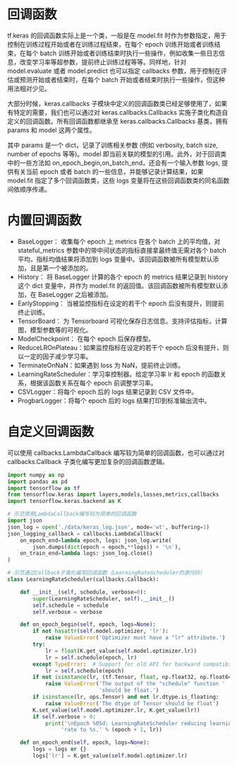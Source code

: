 # 回调函数

tf.keras 的回调函数实际上是一个类，一般是在 model.fit 时作为参数指定，用于控制在训练过程开始或者在训练过程结束，在每个 epoch 训练开始或者训练结束，在每个 batch 训练开始或者训练结束时执行一些操作，例如收集一些日志信息，改变学习率等超参数，提前终止训练过程等等。同样地，针对 model.evaluate 或者 model.predict 也可以指定 callbacks 参数，用于控制在评估或预测开始或者结束时，在每个 batch 开始或者结束时执行一些操作，但这种用法相对少见。

大部分时候，keras.callbacks 子模块中定义的回调函数类已经足够使用了，如果有特定的需要，我们也可以通过对 keras.callbacks.Callbacks 实施子类化构造自定义的回调函数。所有回调函数都继承至 keras.callbacks.Callbacks 基类，拥有 params 和 model 这两个属性。

其中 params 是一个 dict，记录了训练相关参数 (例如 verbosity, batch size, number of epochs 等等)。model 即当前关联的模型的引用。此外，对于回调类中的一些方法如 on_epoch_begin,on_batch_end，还会有一个输入参数 logs, 提供有关当前 epoch 或者 batch 的一些信息，并能够记录计算结果，如果 model.fit 指定了多个回调函数类，这些 logs 变量将在这些回调函数类的同名函数间依顺序传递。

# 内置回调函数

- BaseLogger： 收集每个 epoch 上 metrics 在各个 batch 上的平均值，对 stateful_metrics 参数中的带中间状态的指标直接拿最终值无需对各个 batch 平均，指标均值结果将添加到 logs 变量中。该回调函数被所有模型默认添加，且是第一个被添加的。
- History： 将 BaseLogger 计算的各个 epoch 的 metrics 结果记录到 history 这个 dict 变量中，并作为 model.fit 的返回值。该回调函数被所有模型默认添加，在 BaseLogger 之后被添加。
- EarlyStopping： 当被监控指标在设定的若干个 epoch 后没有提升，则提前终止训练。
- TensorBoard： 为 Tensorboard 可视化保存日志信息。支持评估指标，计算图，模型参数等的可视化。
- ModelCheckpoint： 在每个 epoch 后保存模型。
- ReduceLROnPlateau：如果监控指标在设定的若干个 epoch 后没有提升，则以一定的因子减少学习率。
- TerminateOnNaN：如果遇到 loss 为 NaN，提前终止训练。
- LearningRateScheduler：学习率控制器。给定学习率 lr 和 epoch 的函数关系，根据该函数关系在每个 epoch 前调整学习率。
- CSVLogger：将每个 epoch 后的 logs 结果记录到 CSV 文件中。
- ProgbarLogger：将每个 epoch 后的 logs 结果打印到标准输出流中。

# 自定义回调函数

可以使用 callbacks.LambdaCallback 编写较为简单的回调函数，也可以通过对 callbacks.Callback 子类化编写更加复杂的回调函数逻辑。

```py
import numpy as np
import pandas as pd
import tensorflow as tf
from tensorflow.keras import layers,models,losses,metrics,callbacks
import tensorflow.keras.backend as K

# 示范使用LambdaCallback编写较为简单的回调函数
import json
json_log = open('./data/keras_log.json', mode='wt', buffering=1)
json_logging_callback = callbacks.LambdaCallback(
    on_epoch_end=lambda epoch, logs: json_log.write(
        json.dumps(dict(epoch = epoch,**logs)) + '\n'),
    on_train_end=lambda logs: json_log.close()
)

# 示范通过Callback子类化编写回调函数（LearningRateScheduler的源代码）
class LearningRateScheduler(callbacks.Callback):

    def __init__(self, schedule, verbose=0):
        super(LearningRateScheduler, self).__init__()
        self.schedule = schedule
        self.verbose = verbose

    def on_epoch_begin(self, epoch, logs=None):
        if not hasattr(self.model.optimizer, 'lr'):
            raise ValueError('Optimizer must have a "lr" attribute.')
        try:
            lr = float(K.get_value(self.model.optimizer.lr))
            lr = self.schedule(epoch, lr)
        except TypeError:  # Support for old API for backward compatibility
            lr = self.schedule(epoch)
        if not isinstance(lr, (tf.Tensor, float, np.float32, np.float64)):
            raise ValueError('The output of the "schedule" function '
                             'should be float.')
        if isinstance(lr, ops.Tensor) and not lr.dtype.is_floating:
            raise ValueError('The dtype of Tensor should be float')
        K.set_value(self.model.optimizer.lr, K.get_value(lr))
        if self.verbose > 0:
            print('\nEpoch %05d: LearningRateScheduler reducing learning '
                 'rate to %s.' % (epoch + 1, lr))

    def on_epoch_end(self, epoch, logs=None):
        logs = logs or {}
        logs['lr'] = K.get_value(self.model.optimizer.lr)
```

